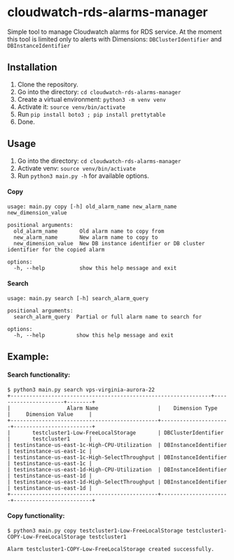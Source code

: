# cloudwatch-rds-alarms-manager
Simple tool to manage Cloudwatch alarms for RDS service. At the moment this tool is limited only to alerts with Dimensions: `DBClusterIdentifier` and `DBInstanceIdentifier`

## Installation

1. Clone the repository.
2. Go into the directory: `cd cloudwatch-rds-alarms-manager`
3. Create a virtual environment: `python3 -m venv venv`
4. Activate it: `source venv/bin/activate`
5. Run `pip install boto3 ; pip install prettytable`
6. Done.

## Usage

1. Go into the directory: `cd cloudwatch-rds-alarms-manager`
2. Activate venv: `source venv/bin/activate`
3. Run `python3 main.py -h` for available options.

#### Copy
```
usage: main.py copy [-h] old_alarm_name new_alarm_name new_dimension_value

positional arguments:
  old_alarm_name       Old alarm name to copy from
  new_alarm_name       New alarm name to copy to
  new_dimension_value  New DB instance identifier or DB cluster identifier for the copied alarm

options:
  -h, --help           show this help message and exit
```

#### Search
```
usage: main.py search [-h] search_alarm_query

positional arguments:
  search_alarm_query  Partial or full alarm name to search for

options:
  -h, --help          show this help message and exit
```


## Example:

#### Search functionality:
```
$ python3 main.py search vps-virginia-aurora-22
+----------------------------------------------------------------+----------------------+--------+
|                  Alarm Name                   |    Dimension Type    |     Dimension Value     |
+-----------------------------------------------+----------------------+-------------------------+
|       testcluster1-Low-FreeLocalStorage       | DBClusterIdentifier  |       testcluster1      |
| testinstance-us-east-1c-High-CPU-Utilization  | DBInstanceIdentifier | testinstance-us-east-1c |
| testinstance-us-east-1c-High-SelectThroughput | DBInstanceIdentifier | testinstance-us-east-1c |
| testinstance-us-east-1d-High-CPU-Utilization  | DBInstanceIdentifier | testinstance-us-east-1d |
| testinstance-us-east-1d-High-SelectThroughput | DBInstanceIdentifier | testinstance-us-east-1d |
+-----------------------------------------------+----------------------+-------------------------+
```

#### Copy functionality:

```
$ python3 main.py copy testcluster1-Low-FreeLocalStorage testcluster1-COPY-Low-FreeLocalStorage testcluster1

Alarm testcluster1-COPY-Low-FreeLocalStorage created successfully.
```
